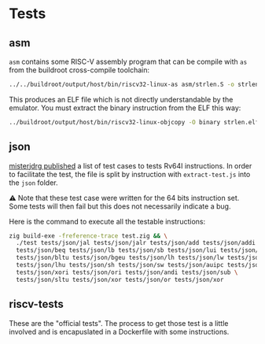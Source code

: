 # Tests

## asm

`asm` contains some RISC-V assembly program that can be compile with `as` from
the buildroot cross-compile toolchain:
```bash
../../buildroot/output/host/bin/riscv32-linux-as asm/strlen.S -o strlen.elf
```
This produces an ELF file which is not directly understandable by the emulator.
You must extract the binary instruction from the ELF this way:
```bash
../buildroot/output/host/bin/riscv32-linux-objcopy -O binary strlen.elf strlen
```

## json

[misterjdrg published](https://github.com/cnlohr/mini-rv32ima/issues/18) a list
of test cases to tests Rv64I instructions. In order to facilitate the test, the
file is split by instruction with `extract-test.js` into the `json` folder.

⚠️ Note that these test case were written for the 64 bits instruction set. Some
tests will then fail but this does not necessarily indicate a bug.

Here is the command to execute all the testable instructions:
```bash
zig build-exe -freference-trace test.zig && \
  ./test tests/json/jal tests/json/jalr tests/json/add tests/json/addi \
  tests/json/beq tests/json/lb tests/json/sb tests/json/lui tests/json/bne \
  tests/json/bltu tests/json/bgeu tests/json/lh tests/json/lw tests/json/lbu \
  tests/json/lhu tests/json/sh tests/json/sw tests/json/auipc tests/json/sltiu \
  tests/json/xori tests/json/ori tests/json/andi tests/json/sub \
  tests/json/sltu tests/json/xor tests/json/or tests/json/xor
```

## riscv-tests

These are the "official tests". The process to get those test is a little involved
and is encapuslated in a Dockerfile with some instructions.

